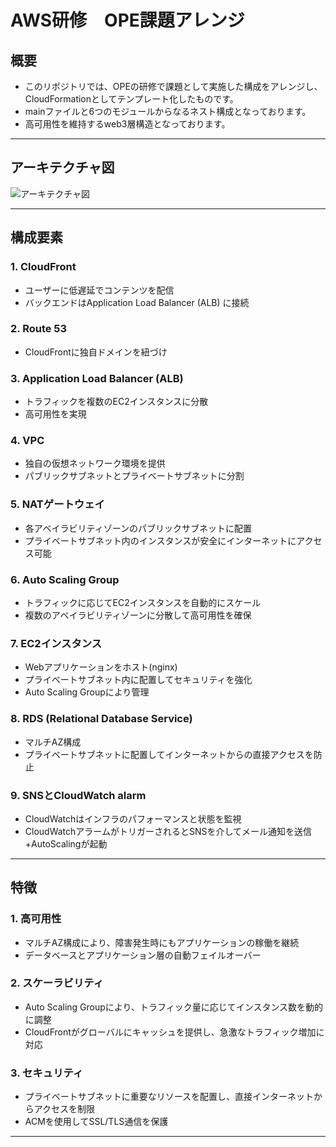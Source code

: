 # AWS研修　OPE課題アレンジ

## 概要

   - このリポジトリでは、OPEの研修で課題として実施した構成をアレンジし、CloudFormationとしてテンプレート化したものです。
   - mainファイルと6つのモジュールからなるネスト構成となっております。
   - 高可用性を維持するweb3層構造となっております。
---

## アーキテクチャ図

![アーキテクチャ図](./path-to-your-uploaded-image.png)

---

## 構成要素

### 1. **CloudFront**
   - ユーザーに低遅延でコンテンツを配信
   - バックエンドはApplication Load Balancer (ALB) に接続

### 2. **Route 53**
   - CloudFrontに独自ドメインを紐づけ

### 3. **Application Load Balancer (ALB)**
   - トラフィックを複数のEC2インスタンスに分散
   - 高可用性を実現

### 4. **VPC**
   - 独自の仮想ネットワーク環境を提供
   - パブリックサブネットとプライベートサブネットに分割

### 5. **NATゲートウェイ**
   - 各アベイラビリティゾーンのパブリックサブネットに配置
   - プライベートサブネット内のインスタンスが安全にインターネットにアクセス可能

### 6. **Auto Scaling Group**
   - トラフィックに応じてEC2インスタンスを自動的にスケール
   - 複数のアベイラビリティゾーンに分散して高可用性を確保

### 7. **EC2インスタンス**
   - Webアプリケーションをホスト(nginx)
   - プライベートサブネット内に配置してセキュリティを強化
   - Auto Scaling Groupにより管理

### 8. **RDS (Relational Database Service)**
   - マルチAZ構成
   - プライベートサブネットに配置してインターネットからの直接アクセスを防止

### 9. **SNSとCloudWatch alarm**
   - CloudWatchはインフラのパフォーマンスと状態を監視
   - CloudWatchアラームがトリガーされるとSNSを介してメール通知を送信+AutoScalingが起動

---

## 特徴

### 1. **高可用性**
   - マルチAZ構成により、障害発生時にもアプリケーションの稼働を継続
   - データベースとアプリケーション層の自動フェイルオーバー

### 2. **スケーラビリティ**
   - Auto Scaling Groupにより、トラフィック量に応じてインスタンス数を動的に調整
   - CloudFrontがグローバルにキャッシュを提供し、急激なトラフィック増加に対応

### 3. **セキュリティ**
   - プライベートサブネットに重要なリソースを配置し、直接インターネットからアクセスを制限
   - ACMを使用してSSL/TLS通信を保護

---
